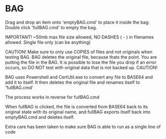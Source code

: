 # BAG
Drag and drop an item onto 'emptyBAG.cmd' to place it inside the bag. Double click 'fullBAG.cmd' to empty the bag.

IMPORTANT! ~50mb max file size allowed, NO DASHES ( - ) in filenames allowed. Single file only (can be anything)

CAUTION! 
Make sure to only use COPIES of files and not originals when testing BAG. 
BAG deletes the original file, because thats the point. You are putting the file in the BAG.
It is possible to lose the file you drop if an error occurs, so DO NOT test with original data that is not backed up.
CAUTION!

BAG uses Powershell and CertUtil.exe to convert any file to BASE64 and add it to itself. It then deletes the original file and renames itself to 'fullBAG.cmd'

The process works in reverse for fullBAG.cmd 

When fullBAG is clicked, the file is converted from BASE64 back to its original state with its original name, and fullBAG
exports itself back into emptyBAG.cmd and deletes itself.

Extra care has been taken to make sure BAG is able to run as a single line of code
